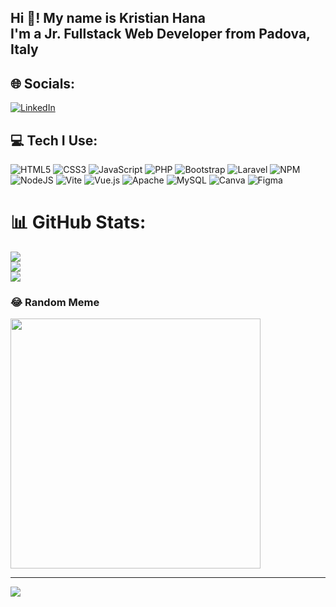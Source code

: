 <h2 align="left">Hi 👋! 
My name is Kristian Hana 
<br> I'm a Jr. Fullstack Web Developer from Padova, Italy</h2>

## 🌐 Socials:  
[![LinkedIn](https://img.shields.io/badge/LinkedIn-%230077B5.svg?logo=linkedin&logoColor=white)](https://www.linkedin.com/in/kristian-hana-b956b42b3//) 

## 💻 Tech I Use:
![HTML5](https://img.shields.io/badge/html5-%23E34F26.svg?style=flat&logo=html5&logoColor=white) ![CSS3](https://img.shields.io/badge/css3-%231572B6.svg?style=flat&logo=css3&logoColor=white) ![JavaScript](https://img.shields.io/badge/javascript-%23323330.svg?style=flat&logo=javascript&logoColor=%23F7DF1E) ![PHP](https://img.shields.io/badge/php-%23777BB4.svg?style=flat&logo=php&logoColor=white) ![Bootstrap](https://img.shields.io/badge/bootstrap-%238511FA.svg?style=flat&logo=bootstrap&logoColor=white) ![Laravel](https://img.shields.io/badge/laravel-%23FF2D20.svg?style=flat&logo=laravel&logoColor=white) ![NPM](https://img.shields.io/badge/NPM-%23CB3837.svg?style=flat&logo=npm&logoColor=white) ![NodeJS](https://img.shields.io/badge/node.js-6DA55F?style=flat&logo=node.js&logoColor=white) ![Vite](https://img.shields.io/badge/vite-%23646CFF.svg?style=flat&logo=vite&logoColor=white) ![Vue.js](https://img.shields.io/badge/vue.js-%2335495e.svg?style=flat&logo=vuedotjs&logoColor=%234FC08D) ![Apache](https://img.shields.io/badge/apache-%23D42029.svg?style=flat&logo=apache&logoColor=white) ![MySQL](https://img.shields.io/badge/mysql-%2300000f.svg?style=flat&logo=mysql&logoColor=white) ![Canva](https://img.shields.io/badge/Canva-%2300C4CC.svg?style=flat&logo=Canva&logoColor=white) ![Figma](https://img.shields.io/badge/figma-%23F24E1E.svg?style=flat&logo=figma&logoColor=white)

# 📊 GitHub Stats:
![](https://github-readme-stats.vercel.app/api?username=kristianhana&theme=dark&hide_border=false&include_all_commits=false&count_private=false)<br/>
![](https://github-readme-streak-stats.herokuapp.com/?user=kristianhana&theme=dark&hide_border=false)<br/>
![](https://github-readme-stats.vercel.app/api/top-langs/?username=kristianhana&theme=dark&hide_border=false&include_all_commits=false&count_private=false&layout=compact)

### 😂 Random Meme
<img src='https://randommeme-five.vercel.app/' style="height: 400px;"/>

---
[![](https://visitcount.itsvg.in/api?id=kristianhana&icon=0&color=0)](https://visitcount.itsvg.in)

